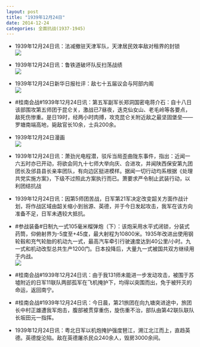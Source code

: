 ```yaml
---
layout: post
title: "1939年12月24日"
date: 2014-12-24
categories: 全面抗战(1937-1945)
---
```


<meta name="referrer" content="no-referrer" />

- 1939年12月24日讯：法减撤驻天津军队，天津居民效率敌对租界的封锁 <br/><img src="https://ww2.sinaimg.cn/large/aca367d8jw1enl6g36ctnj205m0d4wf5.jpg" />

- 1939年12月24日讯：鲁铁道破坏队反扫荡战绩 <br/><img src="https://ww4.sinaimg.cn/large/aca367d8jw1enl4pq3voij209k0cdgmo.jpg" />

- 1939年12月24日新华日报社评：敌七十五届议会与阿部内阁 <br/><img src="https://ww1.sinaimg.cn/large/aca367d8jw1enl2yawn21j211k0hr7ba.jpg" />

- #桂南会战#1939年12月24日讯：第五军副军长郑洞国密电蒋介石：自十八日该部围攻第五师团于昆仑关，激战已7昼夜，迭克仙女山、老毛岭等各要点，敌死伤惨重。是日19时，经两小时肉搏，攻克昆仑关附近敌之最坚固堡垒——罗塘南端高地，毙敌官长10余，士兵200余。 

- 1939年12月24日漫画 <br/><img src="https://ww2.sinaimg.cn/large/aca367d8jw1enkube49w4j20dg0cn75f.jpg" />

- 1939年12月24日讯：萧劲光电程潜，驳斥当局歪曲陇东事件，指出：近闻一六五时亦已开动，将欲会同九十七师大举向庆、合进攻，并闻陕西保安第九团团长及邠县县长亲率团队，有向边区挺进模样。据闻一切行动均系根据《处理共党实施方案》，下级不过照此方案执行而已。萧要求严令制止武装行动，以利团结抗战 

- 1939年12月24日讯：因第5师团苦战，日军第21军决定改变韶关方面作战计划，将作战区域由韶关缩小到翁源、英德，并于今日发起攻击，我军在该方向准备不足，日军未遇较大抵抗。 

- #参战装备#日制九一式105毫米榴弹炮（下）：该炮采用水平式闭锁，分装式药筒，仰俯射界为-5度至+45度，最大射程为10800米。1935年改进出使用钢轮毂和充气轮胎的机动九一式，最高汽车牵引行驶速度达到40公里/小时。九一式和机动改型总共生产1200门。日本投降后，大量九一式被国共双方继续用于内战。 <br/><img src="https://ww4.sinaimg.cn/large/aca367d8jw1enkjgz8lltj20dw0rygr3.jpg" />

- #桂南会战#1939年12月24日讯：由于我131师未能进一步发动攻击，被围于苏墟附近的日军11联队两部孤军在飞机掩护下，均得以突围而出，免于被歼灭的命运，返回南宁。 

- #桂南会战#1939年12月24日讯：今日晨，第21旅团在向九塘突进途中，旅团长中村正雄遭我军炮击，腹部被贯穿重伤，旋伤重不治，部队由第42联队联队长坂田元一指挥。 

- 1939年12月24日讯：粤北日军以机炮掩护强度琶江，溯江北江而上，直趋英德。英德旋沦陷。敌在英德屠杀民众240余人，毁房3000余间。 

